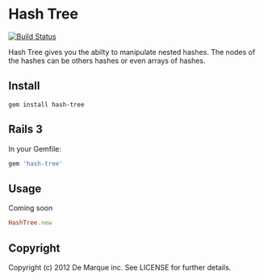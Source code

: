 Hash Tree
===============

[![Build Status](https://secure.travis-ci.org/demarque/hash-tree.png?branch=master)](http://travis-ci.org/demarque/hash-tree)

Hash Tree gives you the abilty to manipulate nested hashes. The nodes of the hashes
can be others hashes or even arrays of hashes.

Install
-------

```
gem install hash-tree
```

Rails 3
-------

In your Gemfile:

```ruby
gem 'hash-tree'
```

Usage
-----

Coming soon

```ruby
HashTree.new
```

Copyright
---------

Copyright (c) 2012 De Marque inc. See LICENSE for further details.

